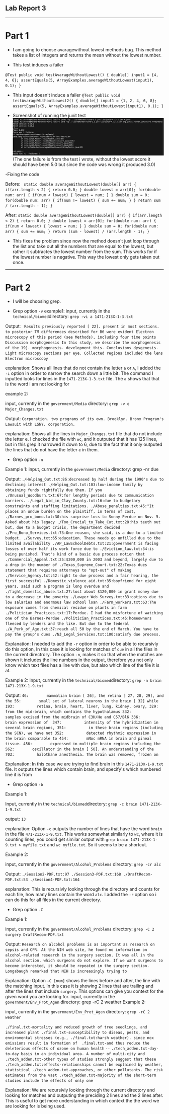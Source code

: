 ## Lab Report 3

---

# Part 1

- I am going to choose avaragewithout lowest methods bug. This method takes a list of integers and returns the mean without the lowest number.

- This test induces a failer

`@Test
  public void testAvarageWithoutLowest() {
    double[] input1 = {4, 4, 6};
    assertEquals(5, ArrayExamples.averageWithoutLowest(input1), 0.1);
  }`


- This input doesn't induce a failer
`@Test
  public void testAvarageWithoutLowest2() {
    double[] input1 = {1, 2, 4, 6, 8};
    assertEquals(5, ArrayExamples.averageWithoutLowest(input1), 0.1);
  }`

- Screenshot of running the junit test
![image_junit](screen_of_junit.png)
(The one failure is from the test i wrote, without the lowest score it should have been 5.0 but since the code was wrong it produced 3.0)

-Fixing the code 

Before: 
` static double averageWithoutLowest(double[] arr) {
    if(arr.length < 2) { return 0.0; }
    double lowest = arr[0];
    for(double num: arr) {
      if(num < lowest) { lowest = num; }
    }
    double sum = 0;
    for(double num: arr) {
      if(num != lowest) { sum += num; }
    }
    return sum / (arr.length - 1);
  }`

After: 
`static double averageWithoutLowest(double[] arr) {
    if(arr.length < 2) { return 0.0; }
    double lowest = arr[0];
    for(double num: arr) {
      if(num < lowest) { lowest = num; }
    }
    double sum = 0;
    for(double num: arr) {
      sum += num;
    }
    return (sum - lowest) / (arr.length - 1);
  }`

  - This fixes the problem since now the method doesn't just loop through the list and take out all the numbers that are equal to the lowest, but rather it subtractes the lowest number from the sum. This works for if the lowest number is negative. This way the lowest only gets taken out once.






---

# Part 2

- I will be choosing grep.


- Grep option `-v`
example1:
input, currently in the `technical/biomed`directory: `grep -vi a 1471-213X-1-3.txt `

Output: ` Results
          previously reported [ 22].
          present in most sections.
          to posterior TM differences described for B6 were evident
          Electron microscopy
          of this period (see Methods), including four time points
        Discussion
          morphogenesis
          In this study, we describe the morphogenesis of the
          19].
          morphogenesis.
          development
          this.
        Conclusions
        dysgenesis. 
          Light microscopy
          sections per eye. Collected regions included the lens
          Electron microscopy`
          
explanation: Shows all lines that do not contain the letter `a` or `A`, I added the `-i` option in order to narrow the search down a little bit. The command I inputted looks for lines in the `1471-213X-1-3.txt` file. The `a` shows that that is the word i am not looking for 

example 2:

input, currently in the `government/Media` directory: `grep -v e Major_Changes.txt`  

Output: 
`Corporation.
two programs of its own.
Brooklyn.
Bronx Program's Lawsuit
with LSNY.
corporation.`

explanation: Shows all the lines in `Major_Changes.txt` file that do not include the letter e. I checked the file with `wc`, and it outputed that it has 125 lines, but in this grep it narrowed it down to 6, due to the fact that it only outputed the lines that do not have the letter `e` in them. 


- Grep option `-n`

Example 1:
input, currently in the `government/Media` directory: grep -nr due 

Output: `./Helping_Out.txt:86:decreased by half during the 1990's due to declining interest
./Helping_Out.txt:103:low-income family by obtaining funds rightfully due them. If you
./Unusual_Woodburn.txt:67:for lengthy periods due to communication barriers.
./Legal_Aid_in_Clay_County.txt:16:due to budgetary constraints and staffing limitations.
./Abuse_penalties.txt:45:"It places an undue burden on the plaintiff, in terms of cost,
./Barnes_pro_bono.txt:30:his surprise loss to Sonny Perdue on Nov. 5. Asked about his legacy
./Too_Crucial_to_Take_Cut.txt:28:his teeth out but, due to a budget crisis, the department decided
./Pro_Bono_Services.txt:73:One reason, she said, is a due to a limited budget.
./Survey.txt:65:education. These needs go unfilled due to the limited availability
./AP_LawSchoolDebts.txt:21:government is facing losses of over half its work force due to
./Eviction_law.txt:34:is being punished. That's kind of a basic due process notion that
./Commercial_Appeal.txt:25:$200,000 in 2003 and beyond, largely due to a drop in the number of
./Texas_Supreme_Court.txt:22:Texas dues statement that requires attorneys to "opt-out" of making
./Service_Agency.txt:42:right to due process and a fair hearing, the first successful
./Domestic_violence_aid.txt:35:boyfriend for eight years, said such a program is long overdue and
./fight_domestic_abuse.txt:27:lost about $120,000 in grant money due to a decrease in the poverty
./Lawyer_Web_Survey.txt:33:options due to low salaries and enormous law school loan
./Farm_workers.txt:63:The exposure comes from chemical residue on plants in farm
./Politician_Practices.txt:17:Perdue. I had the misfortune of watching one of the Barnes-Perdue
./Politician_Practices.txt:45:homeowners fleeced by lenders and the like. But due to the federal
./A_Perk_of_Age.txt:37:reach all 50 by the end of March. You have to pay the group's dues
./NJ_Legal_Services.txt:100:satisfy due process.`

Explanation: I needed to add the `-r` option in order to be able to recursivly do this option, In this case it is looking for matches of `due` in all the files in the current directrory. The option `-n`, makes it so that when the matches are shown it includes the line numbers in the output, therefore you not only know which text files has a line with due, but also which line of the file it is at.

Example 2: 
Input, currently in the `technical/biomed`directory: `grep -n brain 1471-213X-1-9.txt`

Output: 
`46:        mammalian brain [ 26], the retina [ 27, 28, 29], and the
55:        small set of lateral neurons in the brain [ 32] while
193:          retina, brain, heart, liver, lung, kidney, ovary,
329:          from the mid-brain, which contains the hypothalamus
332:          samples excised from the midbrain of C3H/He and C57/Bl6
336:          brain expression of 
347:          intensity of the hybridization in several brain regions,
351:          in these brain regions (including the SCN), we have not
352:          detected rhythmic expression in the brain comparable to
454:        mNoc mRNA in brain and pineal tissue.
456:        expressed in multiple brain regions including the
562:        oscillator in the brain [ 50]. An understanding of the
703:          halothane anesthesia. The brain was removed, frozen on`

Explanation: In this case we are trying to find brain in this `1471-213X-1-9.txt` file. It outputs the lines which contain brain, and specify's which numbered line it is from 


- Grep option `-b`

Example 1:

Input, currently in the `technical/biomed`directory: `grep -c brain 1471-213X-1-9.txt`

output: 
`13`

explanation: Option `-c` outputs the number of lines that have the word `brain` in the file `471-213X-1-9.txt`. This works somewhat similarly to `wc`, where it is counting lines, you could get similar output with `grep brain 1471-213X-1-9.txt > myfile.txt` and `wc myfile.txt`. So it seems to be a shortcut.

Example 2:

input, currently in the `government/Alcohol_Problems` directory: `grep -cr alc`

Output: 
`./Session2-PDF.txt:97
./Session3-PDF.txt:168
./DraftRecom-PDF.txt:53
./Session4-PDF.txt:164`

explanation: This is recursivly looking through the directory and counts for each file, how many lines contain the word `alc`. I added the `-r` option so i can do this for all files in the current directory.


- Grep option `-C`

Example 1: 

input, currently in the `government/Alcohol_Problems` directory: `grep -C 2 surgery DraftRecom-PDF.txt`

Output: 
`Research on alcohol problems is as important as research on sepsis
and CPR. At the NIH web site, he found no information on
alcohol-related research in the surgery section. It was all in the
alcohol section, which surgeons do not explore. If we want surgeons
to become interested, it should be repeated in the surgery
section.
Longabaugh remarked that NIH is increasingly trying to`

Explanation: Option `-C [num]` shows the lines before and after, the line with the matching input. In this case it is showing 2 lines that are trailing and after the lines that include `surgery`. This options can give you context for the given word you are looking for. 
input, currently in the `government/Env_Prot_Agen` directory: grep -rC 2 weather
Example 2:

input, currently in the `government/Env_Prot_Agen` directory: `grep -rC 2 weather`

`./final.txt-mortality and reduced growth of tree seedlings, and increased plant
./final.txt-susceptibility to diseas, pests, and enviromental stresses (e.g.,
./final.txt:harsh weather). since nox emissions result in formation of 
.final.txt-and thus reduce the deleterious effects of ozone on human health`
`--`
`./tech_adden.txt-day-to-day basis in an individual area. A number of multi-city and
./tech_adden.txt-other types of studies strongly suggest that these
./tech_adden.txt:effects-relationships cannot be explained by weather, statistical
./tech_adden.txt-approaches, or other pollutants. The risk estimates from the vast
./tech_adden.txt-majority of the short-term studies include the effects of only one`

Explanation: We are recursivly looking through the current directory and looking for matches and outputing the preciding 2 lines and the 2 lines after. This is useful to get more understanding in which context the the word we are looking for is being used. 





